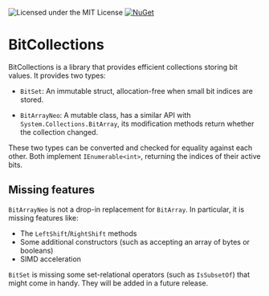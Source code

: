 ![Licensed under the MIT License](https://img.shields.io/github/license/teo-tsirpanis/BitCollections.svg)
[![NuGet](https://img.shields.io/nuget/v/BitCollections.svg)](https://nuget.org/packages/BitCollections)

# BitCollections

BitCollections is a library that provides efficient collections storing bit values. It provides two types:

* `BitSet`: An immutable struct, allocation-free when small bit indices are stored.

* `BitArrayNeo`: A mutable class, has a similar API with `System.Collections.BitArray`, its modification methods return whether the collection changed.

These two types can be converted and checked for equality against each other. Both implement `IEnumerable<int>`, returning the indices of their active bits.

## Missing features

`BitArrayNeo` is not a drop-in replacement for `BitArray`. In particular, it is missing features like:

* The `LeftShift`/`RightShift` methods
* Some additional constructors (such as accepting an array of bytes or booleans)
* SIMD acceleration

`BitSet` is missing some set-relational operators (such as `IsSubsetOf`) that might come in handy. They will be added in a future release.
